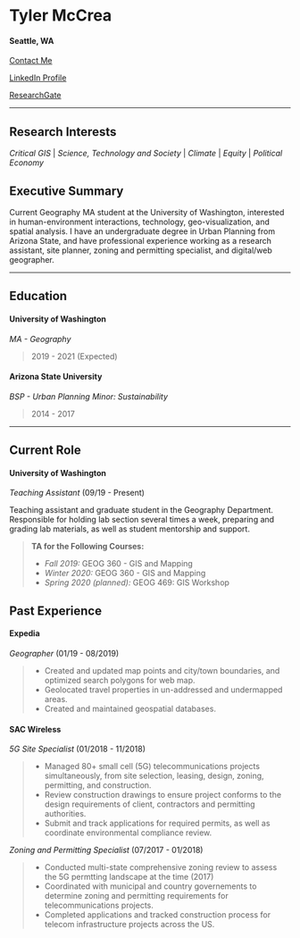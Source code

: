 # Tyler McCrea

#### Seattle, WA


[Contact Me](tmccrea@uw.edu "tmccrea@uw.edu")

[LinkedIn Profile](https://www.linkedin.com/in/tpmccrea "Tyler's LinkedIn Profile")

[ResearchGate](www.researchgate.net/profile/Tyler_Mccrea "Tyler's ResearchGate Profile")

***

## Research Interests

_Critical GIS_ | _Science, Technology and Society_ | _Climate_ | _Equity_ | _Political Economy_


## Executive Summary

Current Geography MA student at the University of Washington, interested in human-environment interactions, technology, geo-visualization, and spatial analysis. I have an undergraduate degree in Urban Planning from Arizona State, and have  professional experience working as a research assistant, site planner, zoning and permitting specialist, and digital/web geographer.

***

## Education

#### University of Washington

*MA - Geography*

> 2019 - 2021 (Expected)

#### Arizona State University

*BSP - Urban Planning*
*Minor: Sustainability*

> 2014 - 2017

***

## Current Role

#### University of Washington

*Teaching Assistant* (09/19 - Present)

Teaching assistant and graduate student in the Geography Department. Responsible for holding lab section several times a week, preparing and grading lab materials, as well as student mentorship and support.

> **TA for the Following Courses:**
> * _Fall 2019:_ GEOG 360 - GIS and Mapping
> * _Winter 2020:_ GEOG 360 - GIS and Mapping
> * _Spring 2020 (planned):_ GEOG 469: GIS Workshop

## Past Experience

#### Expedia

*Geographer* (01/19 - 08/2019)

> * Created and updated map points and city/town boundaries, and optimized search polygons for web map.
> * Geolocated travel properties in un-addressed and undermapped areas.
> * Created and maintained geospatial databases.

#### SAC Wireless

*5G Site Specialist* (01/2018 - 11/2018)

> * Managed 80+ small cell (5G) telecommunications projects simultaneously, from site selection, leasing, design, zoning, permitting, and construction.
> * Review construction drawings to ensure project conforms to the design requirements of client, contractors and permitting authorities.
> * Submit and track applications for required permits, as well as coordinate environmental compliance review.

*Zoning and Permitting Specialist* (07/2017 - 01/2018)

> * Conducted multi-state comprehensive zoning review to assess the 5G permtting landscape at the time (2017)
> * Coordinated with municipal and country governements to determine zoning and permitting requirements for telecommunications projects.
> * Completed applications and tracked construction process for telecom infrastructure projects across the US.
